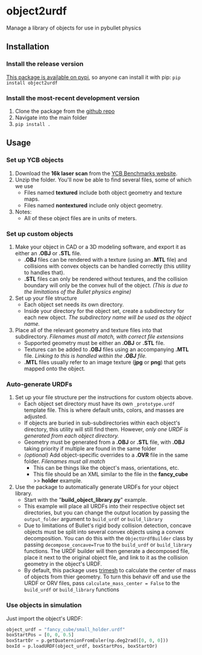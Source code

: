 # object2urdf
Manage a library of objects for use in pybullet physics

## Installation
### Install the release version
[This package is available on pypi](https://pypi.org/project/object2urdf/), so anyone can install it with pip: `pip install object2urdf`

### Install the most-recent development version
1. Clone the package from the [github repo](https://github.com/cbteeple/object2urdf)
2. Navigate into the main folder
3. `pip install .`


## Usage
### Set up YCB objects
1. Download the **16k laser scan** from the [YCB Benchmarks website](http://ycb-benchmarks.s3-website-us-east-1.amazonaws.com/).
2. Unzip the folder. You'll now be able to find several files, some of which we use
    - Files named **textured** include both object geometry and texture maps.
    - Files named **nontextured** include only object geometry.
3. Notes:
    - All of these object files are in units of meters.

### Set up custom objects
1. Make your object in CAD or a 3D modeling software, and export it as either an **.OBJ** or **.STL** file.
    - **.OBJ** files can be rendered with a texture (using an **.MTL** file) and collisions with convex objects can be handled correctly (this utillity to handles that).
    - **.STL** files can only be rendered without textures, and the collision boundary will only be the convex hull of the object. _(This is due to the limitations of the Bullet physics engine)_
2. Set up your file structure
    - Each object set needs its own directory.
    - Inside your directory for the object set, create a subdirectory for each new object. _The subdirectory name will be used as the object name._
3. Place all of the relevant geometry and texture files into that subdirectory. _Filenames must all match, with correct file extensions_
    - Supported geometry must be either an **.OBJ** or **.STL** file.
    - Textures can be added to **.OBJ** files using an accompanying **.MTL** file. _Linking to this is handled within the **.OBJ** file._
    - **.MTL** files usually refer to an image texture (**jpg** or **png**) that gets mapped onto the object.


### Auto-generate URDFs
1. Set up your file structure per the instructions for custom objects above.
    - Each object set directory must have its own `_prototype.urdf` template file. This is where default units, colors, and masses are adjusted.
    - If objects are buried in sub-subdirectories within each object's directory, this utility will still find them. However, _only one URDF is generated from each object directory._
    - Geometry must be generated from a **.OBJ** or **.STL** file, with **.OBJ** taking priority if multiple are found in the same folder
    - _(optional)_ Add object-specific overrides to a **.OVR** file in the same folder. _Filenames must all match_
        - This can be things like the object's mass, orientations, etc.
        - This file should be an XML similar to the file in the **fancy_cube** >> **holder** example.
2. Use the package to automatically generate URDFs for your object library.
    - Start with the "**build_object_library.py**" example.
    - This example will place all URDFs into their respective object set directories, but you can change the output location by passing the `output_folder` argument to `build_urdf` or `build_library`
    - Due to limitations of Bullet's rigid body collision detection, concave objects must be split into several convex objects using a convex decomposition. You can do this with the `ObjectUrdfBuilder` class by passing `decompose_concave=True` to the `build_urdf` or `build_library` functions. The URDF builder will then generate a decomposed file, place it next to the original object file, and link to it as the collision geometry in the object's URDF.
    - By default, this package uses [trimesh](https://github.com/mikedh/trimesh) to calculate the center of mass of objects from thier geometry. To turn this behavir off and use the URDF or ORV files, pass `calculate_mass_center = False` to the `build_urdf` or `build_library` functions

### Use objects in simulation
Just import the object's URDF:

```python
object_urdf = "fancy_cube/small_holder.urdf"
boxStartPos = [0, 0, 0.5]
boxStartOr = p.getQuaternionFromEuler(np.deg2rad([0, 0, 0]))
boxId = p.loadURDF(object_urdf, boxStartPos, boxStartOr)
```
